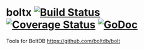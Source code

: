 boltx [![Build Status](https://travis-ci.org/simia-tech/boltx.svg?branch=master)](https://travis-ci.org/simia-tech/boltx) [![Coverage Status](https://coveralls.io/repos/simia-tech/boltx/badge.png?branch=master)](https://coveralls.io/r/simia-tech/boltx?branch=master) [![GoDoc](https://godoc.org/github.com/simia-tech/boltx?status.png)](https://godoc.org/github.com/simia-tech/boltx)
====

Tools for BoltDB https://github.com/boltdb/bolt
